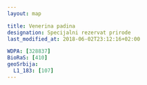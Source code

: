```yaml
---
layout: map

title: Venerina padina
designation: Specijalni rezervat prirode
last_modified_at: 2018-06-02T23:12:16+02:00

WDPA: [328837]
BioRaS: [410]
geoSrbija:
  L1_183: [107]
---
```

